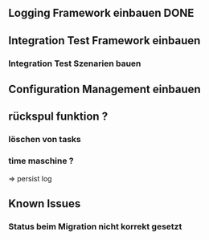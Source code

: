 
## Logging Framework einbauen DONE

## Integration Test Framework einbauen
### Integration Test Szenarien bauen

## Configuration Management einbauen

## rückspul funktion ?
### löschen von tasks
### time maschine ?
=> persist log



## Known Issues

### Status beim Migration nicht korrekt gesetzt